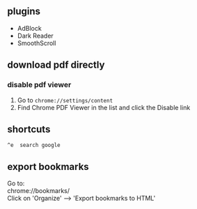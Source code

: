 
## plugins
* AdBlock
* Dark Reader
* SmoothScroll

## download pdf directly
### disable pdf viewer
1. Go to `chrome://settings/content`
2. Find Chrome PDF Viewer in the list and click the Disable link

## shortcuts
```
^e  search google
```

## export bookmarks
Go to:  
chrome://bookmarks/  
Click on 'Organize' --> 'Export bookmarks to HTML'
